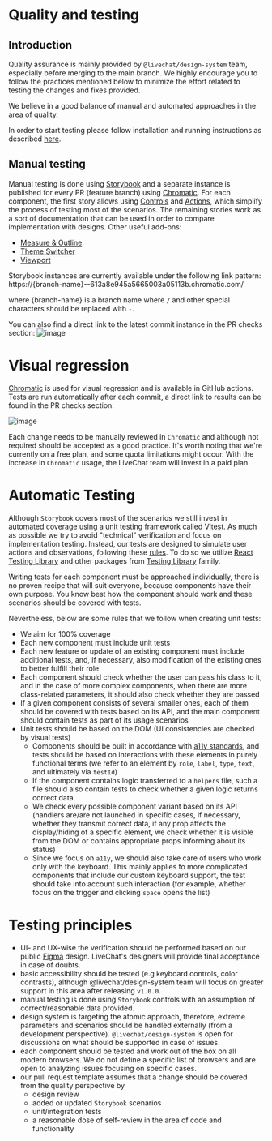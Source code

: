 # Quality and testing

## Introduction

Quality assurance is mainly provided by `@livechat/design-system` team, especially before merging to the main branch. We highly encourage you to follow the practices mentioned below to minimize the effort related to testing the changes and fixes provided.

We believe in a good balance of manual and automated approaches in the area of quality.

In order to start testing please follow installation and running instructions as described [here](../README.md).

## Manual testing

Manual testing is done using [Storybook](https://storybook.js.org/) and a separate instance is published for every PR (feature branch) using [Chromatic](https://www.chromatic.com/). For each component, the first story allows using [Controls](https://storybook.js.org/docs/react/essentials/controls) and [Actions](https://storybook.js.org/docs/react/essentials/actions), which simplify the process of testing most of the scenarios. The remaining stories work as a sort of documentation that can be used in order to compare implementation with designs. Other useful add-ons:

- [Measure & Outline](https://storybook.js.org/docs/react/essentials/measure-and-outline)
- [Theme Switcher](https://storybook.js.org/addons/storybook-addon-themes)
- [Viewport](https://storybook.js.org/docs/react/essentials/viewport)

Storybook instances are currently available under the following link pattern:
https://{branch-name}--613a8e945a5665003a05113b.chromatic.com/

where {branch-name} is a branch name where `/` and other special characters should be replaced with `-`.

You can also find a direct link to the latest commit instance in the PR checks section:
![image](https://user-images.githubusercontent.com/46003125/189325522-e47a5a96-6657-40fb-9a86-cdc45ebe566c.png)

# Visual regression

[Chromatic](https://www.chromatic.com/) is used for visual regression and is available in GitHub actions. Tests are run automatically after each commit, a direct link to results can be found in the PR checks section:

![image](https://user-images.githubusercontent.com/46003125/189325825-da23cce6-bad9-4633-b3dc-ca0ca1974402.png)

Each change needs to be manually reviewed in `Chromatic` and although not required should be accepted as a good practice. It's worth noting that we're currently on a free plan, and some quota limitations might occur. With the increase in `Chromatic` usage, the LiveChat team will invest in a paid plan.

# Automatic Testing

Although `Storybook` covers most of the scenarios we still invest in automated coverage using a unit testing framework called [Vitest](https://vitest.dev/). As much as possible we try to avoid "technical" verification and focus on implementation testing. Instead, our tests are designed to simulate user actions and observations, following these [rules](https://testing-library.com/docs/guiding-principles/). To do so we utilize [React Testing Library](https://testing-library.com/docs/react-testing-library/intro/) and other packages from [Testing Library](https://testing-library.com/) family.

Writing tests for each component must be approached individually, there is no proven recipe that will suit everyone, because components have their own purpose. You know best how the component should work and these scenarios should be covered with tests. 

Nevertheless, below are some rules that we follow when creating unit tests:
- We aim for 100% coverage
- Each new component must include unit tests
- Each new feature or update of an existing component must include additional tests, and, if necessary, also modification of the existing ones to better fulfill their role
- Each component should check whether the user can pass his class to it, and in the case of more complex components, when there are more class-related parameters, it should also check whether they are passed
- If a given component consists of several smaller ones, each of them should be covered with tests based on its API, and the main component should contain tests as part of its usage scenarios
- Unit tests should be based on the DOM (UI consistencies are checked by visual tests)
  - Components should be built in accordance with [a11y standards](https://www.a11yproject.com/), and tests should be based on interactions with these elements in purely functional terms (we refer to an element by `role`, `label`, `type`, `text`, and ultimately via `testId`)
  - If the component contains logic transferred to a `helpers` file, such a file should also contain tests to check whether a given logic returns correct data
  - We check every possible component variant based on its API (handlers are/are not launched in specific cases, if necessary, whether they transmit correct data, if any prop affects the display/hiding of a specific element, we check whether it is visible from the DOM or contains appropriate props informing about its status)
  - Since we focus on `a11y`, we should also take care of users who work only with the keyboard. This mainly applies to more complicated components that include our custom keyboard support, the test should take into account such interaction (for example, whether focus on the trigger and clicking `space` opens the list)

# Testing principles

- UI- and UX-wise the verification should be performed based on our public [Figma](https://www.figma.com/file/2pFu80PXO5A2tfyrAGnx91/Product-Components?node-id=6250%3A30703) design. LiveChat's designers will provide final acceptance in case of doubts.
- basic accessibility should be tested (e.g keyboard controls, color contrasts), although @livechat/design-system team will focus on greater support in this area after releasing `v1.0.0`.
- manual testing is done using `Storybook` controls with an assumption of correct/reasonable data provided.
- design system is targeting the atomic approach, therefore, extreme parameters and scenarios should be handled externally (from a development perspective). `@livechat/design-system` is open for discussions on what should be supported in case of issues.
- each component should be tested and work out of the box on all modern browsers. We do not define a specific list of browsers and are open to analyzing issues focusing on specific cases.
- our pull request template assumes that a change should be covered from the quality perspective by
  - design review
  - added or updated `Storybook` scenarios
  - unit/integration tests
  - a reasonable dose of self-review in the area of code and functionality
